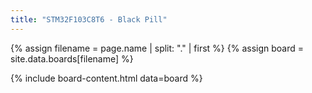 ```yaml
---
title: "STM32F103C8T6 - Black Pill"
---
```


{% assign filename = page.name | split: "." | first %}
{% assign board = site.data.boards[filename] %}

{% include board-content.html data=board %}
